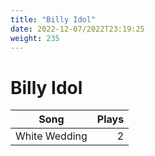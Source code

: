 ```yaml
---
title: "Billy Idol"
date: 2022-12-07/2022T23:19:25
weight: 235
---
```


# Billy Idol

 Song | Plays 
----- | -----:
White Wedding | 2
